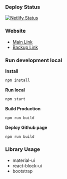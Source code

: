 ### Deploy Status
[![Netlify Status](https://api.netlify.com/api/v1/badges/eebf8a73-a03b-4988-a52f-0c3083a19297/deploy-status)](https://app.netlify.com/sites/react-panurut/deploys)

### Website
- [Main Link](https://panurut-ch.github.io/)
- [Backup Link](https://react-panurut.netlify.app/)
### Run development local

**Install**
```sh
npm install
```

**Run local**
```sh
npm start
```

**Build Production**
```sh
npm run build
```

**Deploy Github page**
```sh
npm run build
```

### Library Usage
- material-ui
- react-block-ui
- bootstrap
